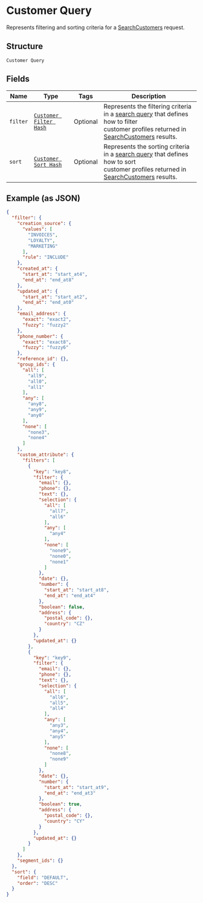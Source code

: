 
# Customer Query

Represents filtering and sorting criteria for a [SearchCustomers](../../doc/api/customers.md#search-customers) request.

## Structure

`Customer Query`

## Fields

| Name | Type | Tags | Description |
|  --- | --- | --- | --- |
| `filter` | [`Customer Filter Hash`](../../doc/models/customer-filter.md) | Optional | Represents the filtering criteria in a [search query](../../doc/models/customer-query.md) that defines how to filter<br>customer profiles returned in [SearchCustomers](../../doc/api/customers.md#search-customers) results. |
| `sort` | [`Customer Sort Hash`](../../doc/models/customer-sort.md) | Optional | Represents the sorting criteria in a [search query](../../doc/models/customer-query.md) that defines how to sort<br>customer profiles returned in [SearchCustomers](../../doc/api/customers.md#search-customers) results. |

## Example (as JSON)

```json
{
  "filter": {
    "creation_source": {
      "values": [
        "INVOICES",
        "LOYALTY",
        "MARKETING"
      ],
      "rule": "INCLUDE"
    },
    "created_at": {
      "start_at": "start_at4",
      "end_at": "end_at8"
    },
    "updated_at": {
      "start_at": "start_at2",
      "end_at": "end_at0"
    },
    "email_address": {
      "exact": "exact2",
      "fuzzy": "fuzzy2"
    },
    "phone_number": {
      "exact": "exact8",
      "fuzzy": "fuzzy6"
    },
    "reference_id": {},
    "group_ids": {
      "all": [
        "all9",
        "all0",
        "all1"
      ],
      "any": [
        "any8",
        "any9",
        "any0"
      ],
      "none": [
        "none3",
        "none4"
      ]
    },
    "custom_attribute": {
      "filters": [
        {
          "key": "key8",
          "filter": {
            "email": {},
            "phone": {},
            "text": {},
            "selection": {
              "all": [
                "all7",
                "all6"
              ],
              "any": [
                "any4"
              ],
              "none": [
                "none9",
                "none0",
                "none1"
              ]
            },
            "date": {},
            "number": {
              "start_at": "start_at8",
              "end_at": "end_at4"
            },
            "boolean": false,
            "address": {
              "postal_code": {},
              "country": "CZ"
            }
          },
          "updated_at": {}
        },
        {
          "key": "key9",
          "filter": {
            "email": {},
            "phone": {},
            "text": {},
            "selection": {
              "all": [
                "all6",
                "all5",
                "all4"
              ],
              "any": [
                "any3",
                "any4",
                "any5"
              ],
              "none": [
                "none8",
                "none9"
              ]
            },
            "date": {},
            "number": {
              "start_at": "start_at9",
              "end_at": "end_at3"
            },
            "boolean": true,
            "address": {
              "postal_code": {},
              "country": "CY"
            }
          },
          "updated_at": {}
        }
      ]
    },
    "segment_ids": {}
  },
  "sort": {
    "field": "DEFAULT",
    "order": "DESC"
  }
}
```

